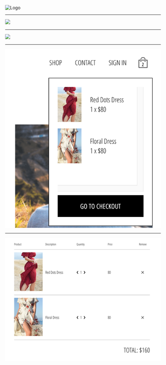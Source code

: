 
<meta property='og:image' content='src/assets/online1.png'/>

![Logo](src/assets/online1.png)
_______________________________________________________________________________________

![](src/assets/online2.png)
_______________________________________________________________________________________

![](src/assets/online3.png)
_______________________________________________________________________________________

![](src/assets/online4.png)
_______________________________________________________________________________________

![](src/assets/online5.png)
